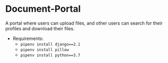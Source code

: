 # Document-Portal

A portal where users can upload files, and other users can search for their profiles and download their files.

* Requirements:
  * `pipenv install django==2.1`
  * `pipenv install pillow`
  * `pipenv install python==3.7` 
  
